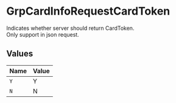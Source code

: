 # GrpCardInfoRequestCardToken

Indicates whether server should return CardToken.<br>
Only support in json request.



## Values

| Name  | Value |
| ----- | ----- |
| `Y`   | Y     |
| `N`   | N     |